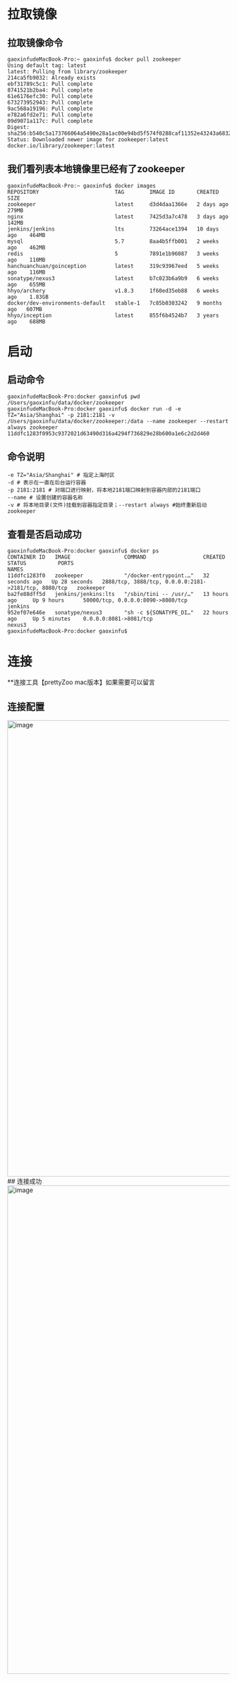 # 拉取镜像
## 拉取镜像命令 

```bin
gaoxinfudeMacBook-Pro:~ gaoxinfu$ docker pull zookeeper
Using default tag: latest
latest: Pulling from library/zookeeper
214ca5fb9032: Already exists 
ebf31789c5c1: Pull complete 
8741521b2ba4: Pull complete 
61e6176efc30: Pull complete 
673273952943: Pull complete 
9ac568a19196: Pull complete 
e782a6fd2e71: Pull complete 
09d9071a117c: Pull complete 
Digest: sha256:b540c5a173766064a5490e28a1ac00e94bd5f574f0288caf11352e43243a6832
Status: Downloaded newer image for zookeeper:latest
docker.io/library/zookeeper:latest
```

## 我们看列表本地镜像里已经有了zookeeper
```bin
gaoxinfudeMacBook-Pro:~ gaoxinfu$ docker images
REPOSITORY                        TAG        IMAGE ID       CREATED        SIZE
zookeeper                         latest     d3d4daa1366e   2 days ago     279MB
nginx                             latest     7425d3a7c478   3 days ago     142MB
jenkins/jenkins                   lts        73264ace1394   10 days ago    464MB
mysql                             5.7        8aa4b5ffb001   2 weeks ago    462MB
redis                             5          7891e1b96087   3 weeks ago    110MB
hanchuanchuan/goinception         latest     319c93967eed   5 weeks ago    116MB
sonatype/nexus3                   latest     b7c023b6a9b9   6 weeks ago    655MB
hhyo/archery                      v1.8.3     1f60ed35eb88   6 weeks ago    1.83GB
docker/dev-environments-default   stable-1   7c85b0303242   9 months ago   607MB
hhyo/inception                    latest     855f6b4524b7   3 years ago    688MB
```

# 启动

## 启动命令 
```bin
gaoxinfudeMacBook-Pro:docker gaoxinfu$ pwd
/Users/gaoxinfu/data/docker/zookeeper
gaoxinfudeMacBook-Pro:docker gaoxinfu$ docker run -d -e TZ="Asia/Shanghai" -p 2181:2181 -v /Users/gaoxinfu/data/docker/zookeeper:/data --name zookeeper --restart always zookeeper
11ddfc1283f0953c9372021d63490d316a4294f736829e28b600a1e6c2d2d460
```

## 命令说明 
```bin
-e TZ="Asia/Shanghai" # 指定上海时区 
-d # 表示在一直在后台运行容器
-p 2181:2181 # 对端口进行映射，将本地2181端口映射到容器内部的2181端口
--name # 设置创建的容器名称
-v # 将本地目录(文件)挂载到容器指定目录；--restart always #始终重新启动zookeeper
```

## 查看是否启动成功

```bin
gaoxinfudeMacBook-Pro:docker gaoxinfu$ docker ps
CONTAINER ID   IMAGE                 COMMAND                  CREATED          STATUS          PORTS                                                  NAMES
11ddfc1283f0   zookeeper             "/docker-entrypoint.…"   32 seconds ago   Up 28 seconds   2888/tcp, 3888/tcp, 0.0.0.0:2181->2181/tcp, 8080/tcp   zookeeper
ba2fe88dff5d   jenkins/jenkins:lts   "/sbin/tini -- /usr/…"   13 hours ago     Up 9 hours      50000/tcp, 0.0.0.0:8090->8080/tcp                      jenkins
952ef07e646e   sonatype/nexus3       "sh -c ${SONATYPE_DI…"   22 hours ago     Up 5 minutes    0.0.0.0:8081->8081/tcp                                 nexus3
gaoxinfudeMacBook-Pro:docker gaoxinfu$ 
```


# 连接
**连接工具【prettyZoo mac版本】如果需要可以留言 
## 连接配置
<img width="1035" alt="image" src="https://user-images.githubusercontent.com/26900268/168450417-1223930b-d727-4fcf-96d5-03937e6e1e25.png">
## 连接成功
<img width="1108" alt="image" src="https://user-images.githubusercontent.com/26900268/168450421-d2ea605d-de9a-4768-829f-a894a0275fe1.png">





